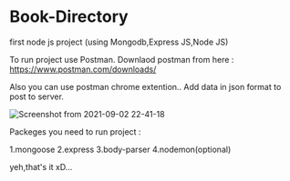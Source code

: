 # Book-Directory

first node js project (using Mongodb,Express JS,Node JS)

To run project use Postman.
Downlaod postman from here : https://www.postman.com/downloads/

Also you can use postman chrome extention..
Add data in json format to post to server.

![Screenshot from 2021-09-02 22-41-18](https://user-images.githubusercontent.com/59261317/131887717-43e7cf1b-32e2-43c4-9400-d15d713bb06f.png)

 

Packeges you need to run project :

1.mongoose
2.express 
3.body-parser
4.nodemon(optional)

yeh,that's it xD...
